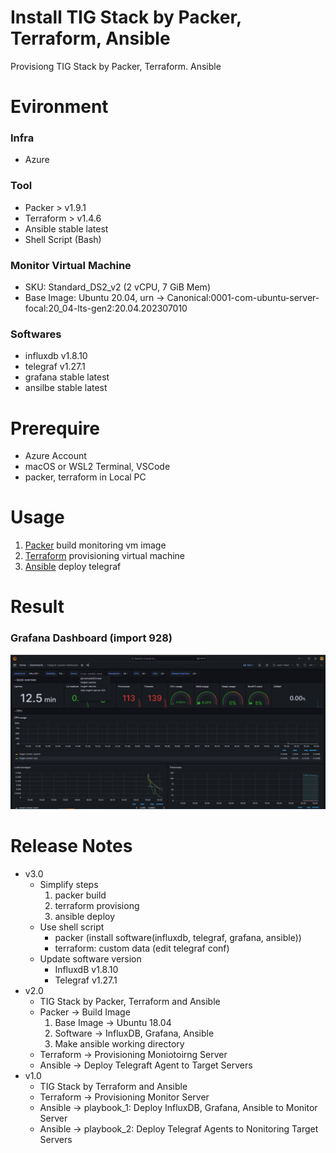 # Install TIG Stack by Packer, Terraform, Ansible
Provisiong TIG Stack by Packer, Terraform. Ansible

# Evironment
### Infra
- Azure
### Tool
- Packer > v1.9.1
- Terraform > v1.4.6
- Ansible stable latest
- Shell Script (Bash)

### Monitor Virtual Machine
- SKU: Standard_DS2_v2 (2 vCPU, 7 GiB Mem)
- Base Image: Ubuntu 20.04, urn -> Canonical:0001-com-ubuntu-server-focal:20_04-lts-gen2:20.04.202307010

### Softwares
- influxdb v1.8.10
- telegraf v1.27.1
- grafana stable latest
- ansilbe stable latest

# Prerequire
- Azure Account
- macOS or WSL2 Terminal, VSCode
- packer, terraform in Local PC

# Usage
1. [Packer](packer) build monitoring vm image
2. [Terraform](terraform) provisioning virtual machine
3. [Ansible](ansible) deploy telegraf

# Result
### Grafana Dashboard (import 928)
![grafana](_img/grafana.png)

# Release Notes
- v3.0
    - Simplify steps
        1. packer build
        2. terraform provisiong
        3. ansible deploy
    - Use shell script
        - packer (install software(influxdb, telegraf, grafana, ansible))
        - terraform: custom data (edit telegraf conf)
    - Update software version
        - InfluxdB v1.8.10
        - Telegraf v1.27.1
- v2.0 
    - TIG Stack by Packer, Terraform and Ansible
    - Packer -> Build Image
        1. Base Image -> Ubuntu 18.04
        2. Software -> InfluxDB, Grafana, Ansible
        3. Make ansible working directory
    - Terraform -> Provisioning Moniotoirng Server
    - Ansible -> Deploy Telegraft Agent to Target Servers
- v1.0
    - TIG Stack by Terraform and Ansible
    - Terraform -> Provisioning Monitor Server
    - Ansible -> playbook_1: Deploy InfluxDB, Grafana, Ansible to Monitor Server
    - Ansible -> playbook_2: Deploy Telegraf Agents to Nonitoring Target Servers